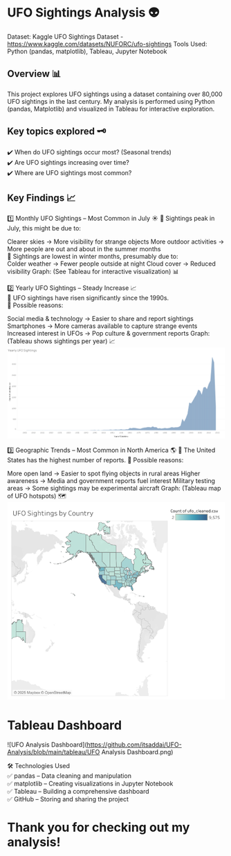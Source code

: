 # UFO Sightings Analysis 👽
Dataset: Kaggle UFO Sightings Dataset - https://www.kaggle.com/datasets/NUFORC/ufo-sightings
Tools Used: Python (pandas, matplotlib), Tableau, Jupyter Notebook

## Overview 📊 
This project explores UFO sightings using a dataset containing over 80,000 UFO sightings in the last century.
My analysis is performed using Python (pandas, Matplotlib) and visualized in Tableau for interactive exploration.

## Key topics explored 🗝️
✔️ When do UFO sightings occur most? (Seasonal trends)
<br>
✔️ Are UFO sightings increasing over time?
<br>
✔️ Where are UFO sightings most common?

## Key Findings 📈
1️⃣ Monthly UFO Sightings – Most Common in July ☀️
🔹 Sightings peak in July, this might be due to:

Clearer skies → More visibility for strange objects
More outdoor activities → More people are out and about in the summer months
<br>
🔹 Sightings are lowest in winter months, presumably due to:
<br>
Colder weather → Fewer people outside at night
Cloud cover → Reduced visibility
Graph: (See Tableau for interactive visualization) 📊

2️⃣ Yearly UFO Sightings – Steady Increase 📈
<br>
🔹 UFO sightings have risen significantly since the 1990s.
<br>
🔹 Possible reasons:

Social media & technology → Easier to share and report sightings
Smartphones → More cameras available to capture strange events
Increased interest in UFOs → Pop culture & government reports
Graph: (Tableau shows sightings per year) 📈
![UFO Analysis by Year](https://github.com/itsaddai/UFO-Analysis/blob/main/tableau/UFO_Sightings_by_Year.png)


3️⃣ Geographic Trends – Most Common in North America 🌎
🔹 The United States has the highest number of reports.
🔹 Possible reasons:

More open land → Easier to spot flying objects in rural areas
Higher awareness → Media and government reports fuel interest
Military testing areas → Some sightings may be experimental aircraft
Graph: (Tableau map of UFO hotspots) 🗺️
![UFO Analysis by Country](https://github.com/itsaddai/UFO-Analysis/blob/main/tableau/UFO_Sightings_by_Country.png)

# Tableau Dashboard
![UFO Analysis Dashboard](https://github.com/itsaddai/UFO-Analysis/blob/main/tableau/UFO Analysis Dashboard.png)

🛠️ Technologies Used
<br>
✅ pandas – Data cleaning and manipulation
<br>
✅ matplotlib – Creating visualizations in Jupyter Notebook
<br>
✅ Tableau – Building a comprehensive dashboard
<br>
✅ GitHub – Storing and sharing the project
# Thank you for checking out my analysis!
